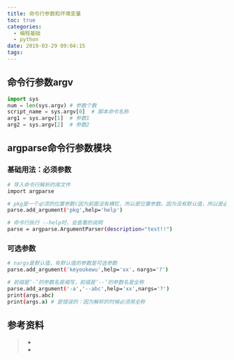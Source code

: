```yaml
---
title: 命令行参数和环境变量
toc: true
categories:
  - 编程基础
  - python
date: 2019-03-29 09:04:15
tags:
---
```




## 命令行参数argv

```python
import sys
num = len(sys.argv) # 参数个数
script_name = sys.argv[0]  # 脚本命令名称
arg1 = sys.argv[1]  # 参数1
arg2 = sys.argv[2]  # 参数2

```



## argparse命令行参数模块

### 基础用法：必须参数

```bash
# 导入命令行解析的库文件
import argparse    

# pkg是一个必须的位置参数(因为前面没有横杠，所以是位置参数。因为没有默认值，所以是必须参数)
parse.add_argument('pkg',help='help')

# 命令行执行 --help时，会查看的说明
parse = argparse.ArgumentParser(description="test!!")  

```

### 可选参数

```bash
# nargs是默认值，有默认值的参数是可选参数
parse.add_argument('keyoukewu',help='xx'，nargs='?')  

# 前缀是‘-’的参数名是缩写，前缀是‘--’的参数名是全称
parse.add_argument('-a','--abc',help='xx',nargs='?')
print(args.abc)
print(args.a) # 是错误的：因为解析的时候必须用全称


```













## 参考资料

> - []()
> - []()
